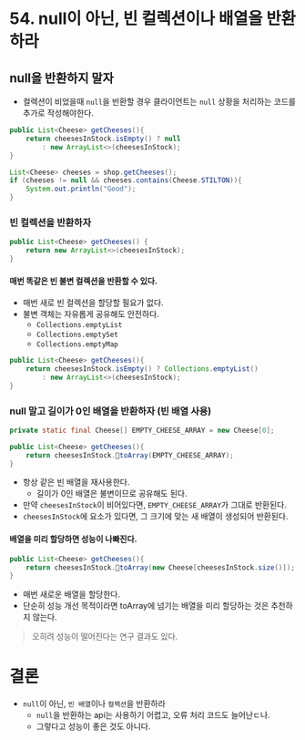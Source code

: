# 54. null이 아닌, 빈 컬렉션이나 배열을 반환하라
## null을 반환하지 말자
- 컬렉션이 비었을때 `null`을 반환할 경우 클라이언트는 `null` 상황을 처리하는 코드를 추가로 작성해야한다.
```java
public List<Cheese> getCheeses(){
	return cheesesInStock.isEmpty() ? null 
		: new ArrayList<>(cheesesInStock);
}

List<Cheese> cheeses = shop.getCheeses();
if (cheeses != null && cheeses.contains(Cheese.STILTON)){
	System.out.println("Good");
}
```

### 빈 컬렉션을 반환하자
```java
public List<Cheese> getCheeses() {
	return new ArrayList<>(cheesesInStock);
}
```

#### 매번 똑같은 빈 불변 컬렉션을 반환할 수 있다.
- 매번 새로 빈 컬렉션을 할당할 필요가 없다.
- 불변 객체는 자유롭게 공유해도 안전하다.
    - `Collections.emptyList`
    - `Collections.emptySet`
    - `Collections.emptyMap`
```java
public List<Cheese> getCheeses(){
	return cheesesInStock.isEmpty() ? Collections.emptyList() 
		: new ArrayList<>(cheesesInStock);
}
```

### null 말고 길이가 0인 배열을 반환하자 (빈 배열 사용)
```java
private static final Cheese[] EMPTY_CHEESE_ARRAY = new Cheese[0];

public List<Cheese> getCheeses(){
	return cheesesInStock.toArray(EMPTY_CHEESE_ARRAY);
}
```
- 항상 같은 빈 배열을 재사용한다.
    - 길이가 0인 배열은 불변이므로 공유해도 된다.
- 만약 `cheesesInStock`이 비어있다면, `EMPTY_CHEESE_ARRAY`가 그대로 반환된다.
- `cheesesInStock`에 요소가 있다면, 그 크기에 맞는 새 배열이 생성되어 반환된다.

#### 배열을 미리 할당하면 성능이 나빠진다.
```java
public List<Cheese> getCheeses(){
	return cheesesInStock.toArray(new Cheese[cheesesInStock.size()]);
}
```
- 매번 새로운 배열을 할당한다.
- 단순히 성능 개선 목적이라면 toArray에 넘기는 배열을 미리 할당하는 것은 추천하지 않는다.
> 오히려 성능이 떨어진다는 연구 결과도 있다.

# 결론
- `null`이 아닌, `빈 배열`이나 `컬렉션`을 반환하라
    - `null`을 반환하는 api는 사용하기 어렵고, 오류 처리 코드도 늘어난ㄷ나.
    - 그렇다고 성능이 좋은 것도 아니다.
